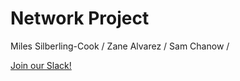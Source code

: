 # Network Project
Miles Silberling-Cook /
Zane Alvarez /
Sam Chanow /

[Join our Slack!](https://the-winning-team-code.slack.com/signup)
